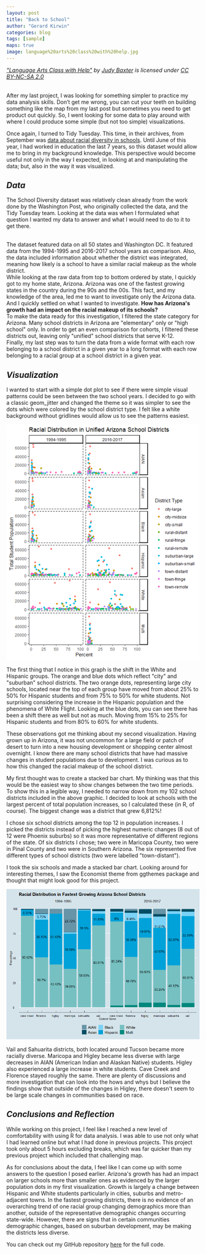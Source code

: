 ```yaml
---
layout: post
title: "Back to School"
author: "Gerard Kirwin"
categories: blog
tags: [sample]
maps: true
image: language%20arts%20class%20with%20help.jpg
---
```


<p style="font-size: 0.9rem;font-style: italic;">
<a href="https://www.flickr.com/photos/judybaxter/45968272/">"Language Arts Class with Help"</a><span> by 
<a href="https://www.flickr.com/people/judybaxter/">Judy Baxter</a></span> is licensed under 
<a href="https://creativecommons.org/licenses/by-nc-sa/2.0/?ref=ccsearch&atype=html" style="margin-right: 5px;">CC BY-NC-SA 2.0</a></p>
<br>
After my last project, I was looking for something simpler to practice my data analysis skills. 
Don’t get me wrong, you can cut your teeth on building something like the map from my last post but sometimes you need to get product out quickly. 
So, I went looking for some data to play around with where I could produce some simple (but not too simple) visualizations.
<br>

Once again, I turned to Tidy Tuesday. This time, in their archives, from September was [data about racial diversity in schools](https://github.com/rfordatascience/tidytuesday/tree/master/data/2019/2019-09-24).
Until June of this year, I had worked in education the last 7 years, so this dataset would allow me to bring in my background knowledge. 
This perspective would become useful not only in the way I expected, in looking at and manipulating the data; but, also in the way it was visualized.

*Data* 
----------

The School Diversity dataset was relatively clean already from the work done by the Washington Post, who originally collected the data, and the Tidy Tuesday team. Looking at the data was when I formulated what question I wanted my data to answer and what I would need to do to it to get there. 

<br>
The dataset featured data on all 50 states and Washington DC. It featured data from the 1994-1995 and 2016-2017 school years as comparison. Also, the data included information about whether the district was integrated, meaning how likely is a school to have a similar racial makeup as the whole district.

<br>
While looking at the raw data from top to bottom ordered by state, I quickly got to my home state, Arizona. Arizona was one of the fastest growing states in the country during the 90s and the 00s. This fact, and my knowledge of the area, led me to want to investigate only the Arizona data. And I quickly settled on what I wanted to investigate. <b>How has Arizona's growth had an impact on the racial makeup of its schools?</b>

<br>
To make the data ready for this investigation, I filtered the state category for Arizona. Many school districts in Arizona are "elementary" only or "high school" only. In order to get an even comparison for cohorts, I filtered these districts out, leaving only "unified" school districts that serve K-12.

<br>
Finally, my last step was to turn the data from a wide format with each row belonging to a school district in a given year to a long format with each row belonging to a racial group at a school district in a given year.

*Visualization*
----------

I wanted to start with a simple dot plot to see if there were simple visual patterns could be seen between the two school years. I decided to go with a classic geom_jitter and changed the theme so it was simpler to see the dots which were colored by the school district type. I felt like a white background without gridlines would allow us to see the patterns easiest.
<br>

<img src="https://raw.githubusercontent.com/gerardrobertkirwin/TT-Back-to-School/master/DistributionAZSDYears2.png">
<br>

The first thing that I notice in this graph is the shift in the White and Hispanic groups. The orange and blue dots which reflect "city" and "suburban" school districts. The two orange dots, representing large city schools, located near the top of each group have moved from about 25% to 50% for Hispanic students and from 75% to 50% for white students. Not surprising considering the increase in the Hispanic population and the phenomena of White Flight. Looking at the blue dots, you can see there has been a shift there as well but not as much. Moving from 15% to 25% for Hispanic students and from 80% to 60% for white students.
<br>

These observations got me thinking about my second visualization. Having grown up in Arizona, it was not uncommon for a large field or patch of desert to turn into a new housing development or shopping center almost overnight. I know there are many school districts that have had massive changes in student populations due to development. I was curious as to how this changed the racial makeup of the school district.
<br>

My first thought was to create a stacked bar chart. My thinking was that this would be the easiest way to show changes between the two time periods. To show this in a legible way, I needed to narrow down from my 102 school districts included in the above graphic. I decided to look at schools with the largest percent of total population increases, so I calculated these (in R, of course). The biggest change was a district that grew 6,812%! 
<br>

I chose six school districts among the top 12 in population increases. I picked the districts instead of picking the highest numeric changes (8 out of 12 were Phoenix suburbs) so it was more representative of different regions of the state. Of six districts I chose; two were in Maricopa County, two were in Pinal County and two were in Southern Arizona. The six represented five different types of school districts (two were labelled "town-distant").
<br>

I took the six schools and made a stacked bar chart. Looking around for interesting themes, I saw the Economist theme from ggthemes package and thought that might look good for this project.
<br>

<img src="https://raw.githubusercontent.com/gerardrobertkirwin/TT-Back-to-School/master/FastGrowingSchools.png" id="responsive-image">
<br>

Vail and Sahuarita districts, both located around Tucson became more racially diverse. Maricopa and Higley became less diverse with large decreases in AIAN (American Indian and Alaskan Native) students. Higley also experienced a large increase in white students. Cave Creek and Florence stayed roughly the same. There are plenty of discussions and more investigation that can look into the hows and whys but I believe the findings show that outside of the changes in Higley, there doesn't seem to be large scale changes in communities based on race.

*Conclusions and Reflection*
-------------

While working on this project, I feel like I reached a new level of comfortability with using R for data analysis. I was able to use not only what I had learned online but what I had done in previous projects. This project took only about 5 hours excluding breaks, which was far quicker than my previous project which included that challenging map.
<br>

As for conclusions about the data, I feel like I can come up with some answers to the question I posed earlier. Arizona's growth has had an impact on larger schools more than smaller ones as evidenced by the larger population dots in my first visualization. Growth is largely a change between Hispanic and White students particularly in cities, suburbs and metro-adjacent towns. In the fastest growing districts, there is no evidence of an overarching trend of one racial group changing demographics more than another, outside of the representative demographic changes occurring state-wide. However, there are signs that in certain communities demographic changes, based on suburban development, may be making the districts less diverse.
<br>

You can check out my GitHub repository [here](https://github.com/gerardrobertkirwin/TT-Back-to-School) for the full code.
